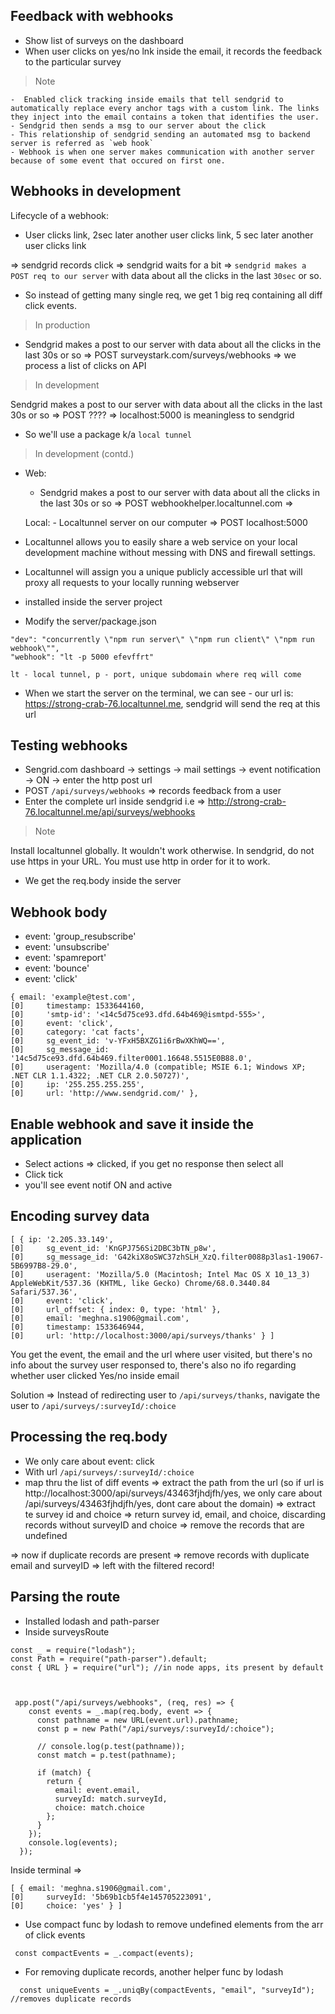 ## Feedback with webhooks

- Show list of surveys on the dashboard
- When user clicks on yes/no lnk inside the email, it records the feedback to the particular survey

> Note

    -  Enabled click tracking inside emails that tell sendgrid to automatically replace every anchor tags with a custom link. The links they inject into the email contains a token that identifies the user.
    - Sendgrid then sends a msg to our server about the click
    - This relationship of sendgrid sending an automated msg to backend server is referred as `web hook`
    - Webhook is when one server makes communication with another server because of some event that occured on first one.

## Webhooks in development

Lifecycle of a webhook:

- User clicks link, 2sec later another user clicks link, 5 sec later another user clicks link

=> sendgrid records click => sendgrid waits for a bit => `sendgrid makes a POST req to our server` with data about all the clicks in the last `30sec` or so.

- So instead of getting many single req, we get 1 big req containing all diff click events.

> In production

- Sendgrid makes a post to our server with data about all the clicks in the last 30s or so => POST surveystark.com/surveys/webhooks => we process a list of clicks on API

> In development

Sendgrid makes a post to our server with data about all the clicks in the last 30s or so => POST ???? => localhost:5000 is meaningless to sendgrid

- So we'll use a package k/a `local tunnel`

> In development (contd.)

- Web:

  - Sendgrid makes a post to our server with data about all the clicks in the last 30s or so => POST webhookhelper.localtunnel.com =>

  Local: - Localtunnel server on our computer => POST localhost:5000

- Localtunnel allows you to easily share a web service on your local development machine without messing with DNS and firewall settings.
- Localtunnel will assign you a unique publicly accessible url that will proxy all requests to your locally running webserver
- installed inside the server project
- Modify the server/package.json

```
"dev": "concurrently \"npm run server\" \"npm run client\" \"npm run webhook\"",
"webhook": "lt -p 5000 efevffrt"

lt - local tunnel, p - port, unique subdomain where req will come
```

- When we start the server on the terminal, we can see - our url is: https://strong-crab-76.localtunnel.me, sendgrid will send the req at this url

## Testing webhooks

- Sengrid.com dashboard -> settings -> mail settings -> event notification -> ON -> enter the http post url
- POST `/api/surveys/webhooks` => records feedback from a user
- Enter the complete url inside sendgrid i.e => http://strong-crab-76.localtunnel.me/api/surveys/webhooks

> Note

Install localtunnel globally. It wouldn't work otherwise.
In sendgrid, do not use https in your URL. You must use http in order for it to work.

- We get the req.body inside the server

## Webhook body

- event: 'group_resubscribe'
- event: 'unsubscribe'
- event: 'spamreport'
- event: 'bounce'
- event: 'click'

```
{ email: 'example@test.com',
[0]     timestamp: 1533644160,
[0]     'smtp-id': '<14c5d75ce93.dfd.64b469@ismtpd-555>',
[0]     event: 'click',
[0]     category: 'cat facts',
[0]     sg_event_id: 'v-YFxH5BXZG1i6rBwXKhWQ==',
[0]     sg_message_id: '14c5d75ce93.dfd.64b469.filter0001.16648.5515E0B88.0',
[0]     useragent: 'Mozilla/4.0 (compatible; MSIE 6.1; Windows XP; .NET CLR 1.1.4322; .NET CLR 2.0.50727)',
[0]     ip: '255.255.255.255',
[0]     url: 'http://www.sendgrid.com/' },
```

## Enable webhook and save it inside the application

- Select actions => clicked, if you get no response then select all
- Click tick
- you'll see event notif ON and active

## Encoding survey data

```
[ { ip: '2.205.33.149',
[0]     sg_event_id: 'KnGPJ756Si2DBC3bTN_p8w',
[0]     sg_message_id: 'G42kiX8oSWC37zhSLH_XzQ.filter0088p3las1-19067-5B6997B8-29.0',
[0]     useragent: 'Mozilla/5.0 (Macintosh; Intel Mac OS X 10_13_3) AppleWebKit/537.36 (KHTML, like Gecko) Chrome/68.0.3440.84 Safari/537.36',
[0]     event: 'click',
[0]     url_offset: { index: 0, type: 'html' },
[0]     email: 'meghna.s1906@gmail.com',
[0]     timestamp: 1533646944,
[0]     url: 'http://localhost:3000/api/surveys/thanks' } ]
```

You get the event, the email and the url where user visited, but there's no info about the survey user responsed to, there's also no ifo regarding whether user clicked Yes/no inside email

Solution => Instead of redirecting user to `/api/surveys/thanks`, navigate the user to `/api/surveys/:surveyId/:choice`

## Processing the req.body

- We only care about event: click
- With url `/api/surveys/:surveyId/:choice`
- map thru the list of diff events => extract the path from the url (so if url is http://localhost:3000/api/surveys/43463fjhdjfh/yes, we only care about /api/surveys/43463fjhdjfh/yes, dont care about the domain) => extract te survey id and choice => return survey id, email, and choice, discarding records without surveyID and choice => remove the records that are undefined

=> now if duplicate records are present => remove records with duplicate email and surveyID => left with the filtered record!

## Parsing the route

- Installed lodash and path-parser
- Inside surveysRoute

```
const _ = require("lodash");
const Path = require("path-parser").default;
const { URL } = require("url"); //in node apps, its present by default



 app.post("/api/surveys/webhooks", (req, res) => {
    const events = _.map(req.body, event => {
      const pathname = new URL(event.url).pathname;
      const p = new Path("/api/surveys/:surveyId/:choice");

      // console.log(p.test(pathname));
      const match = p.test(pathname);

      if (match) {
        return {
          email: event.email,
          surveyId: match.surveyId,
          choice: match.choice
        };
      }
    });
    console.log(events);
  });
```

Inside terminal =>

```
[ { email: 'meghna.s1906@gmail.com',
[0]     surveyId: '5b69b1cb5f4e145705223091',
[0]     choice: 'yes' } ]
```



- Use compact func by lodash to remove undefined elements from the arr of click events

` const compactEvents = _.compact(events);`

- For removing duplicate records, another helper func by lodash

`  const uniqueEvents = _.uniqBy(compactEvents, "email", "surveyId"); //removes duplicate records`